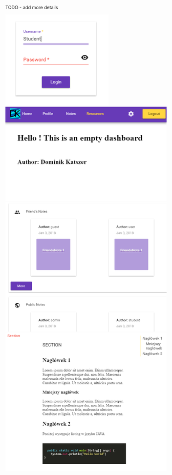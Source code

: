 TODO - add more details

![login_page](img/login_page.png)
![logout_button](img/logout_button.png)
![notes](img/notes.png)
![show_note](img/show_note.png)
